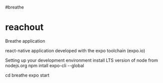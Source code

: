 #breathe
# reachout
Breathe application

react-native application developed with the expo toolchain (expo.io)

Setting up your development environment
install LTS version of node from nodejs.org
npm intall expo-cli --global


cd breathe
expo start
